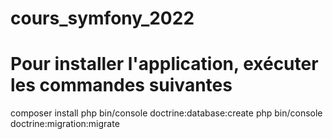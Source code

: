 # cours_symfony_2022
# Pour installer l'application, exécuter les commandes suivantes

composer install
php bin/console doctrine:database:create 
php bin/console doctrine:migration:migrate
